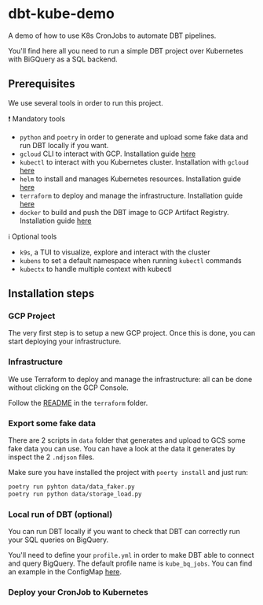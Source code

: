 # dbt-kube-demo
A demo of how to use K8s CronJobs to automate DBT pipelines.

You'll find here all you need to run a simple DBT project over Kubernetes with BiGQuery as a SQL backend.

## Prerequisites

We use several tools in order to run this project.

:heavy_exclamation_mark: Mandatory tools
- `python` and `poetry` in order to generate and upload some fake data and run DBT locally if you want.
- `gcloud` CLI to interact with GCP. Installation guide [here](https://cloud.google.com/sdk/docs/install)
- `kubectl` to interact with you Kubernetes cluster. Installation with `gcloud` [here](https://cloud.google.com/kubernetes-engine/docs/how-to/cluster-access-for-kubectl)
- `helm` to install and manages Kubernetes resources. Installation guide [here](https://helm.sh/docs/intro/install/)
- `terraform` to deploy and manage the infrastructure. Installation guide [here](https://developer.hashicorp.com/terraform/tutorials/aws-get-started/install-cli)
- `docker` to build and push the DBT image to GCP Artifact Registry. Installation guide [here](https://docs.docker.com/get-docker/)

:information_source: Optional tools
- `k9s`, a TUI to visualize, explore and interact with the cluster
- `kubens` to set a default namespace when running `kubectl` commands
- `kubectx` to handle multiple context with kubectl

## Installation steps

### GCP Project

The very first step is to setup a new GCP project. Once this is done, you can start deploying your infrastructure.

### Infrastructure

We use Terraform to deploy and manage the infrastructure: all can be done without clicking on the GCP Console.

Follow the [README](./terraform/) in the `terraform` folder.

### Export some fake data

There are 2 scripts in `data` folder that generates and upload to GCS some fake data you can use. You can have a look at the data it generates by inspect the 2 `.ndjson` files.

Make sure you have installed the project with `poerty install` and just run:
```bash
poetry run pyhton data/data_faker.py
poetry run python data/storage_load.py
```

### Local run of DBT (optional)
You can run DBT locally if you want to check that DBT can correctly run your SQL queries on BigQuery.

You'll need to define your `profile.yml` in order to make DBT able to connect and query BigQuery. The default profile name is `kube_bq_jobs`. You can find an example in the ConfigMap [here](./kubernetes/helm/dbt-bigquery/templates/configmap.yaml).

### Deploy your CronJob to Kubernetes
